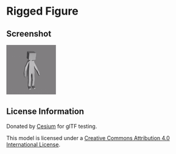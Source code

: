 # Rigged Figure

## Screenshot

![screenshot](screenshot/screenshot.gif)

## License Information

Donated by [Cesium](http://cesiumjs.org/) for glTF testing.

This model is licensed under a [Creative Commons Attribution 4.0 International License](http://creativecommons.org/licenses/by/4.0/).
